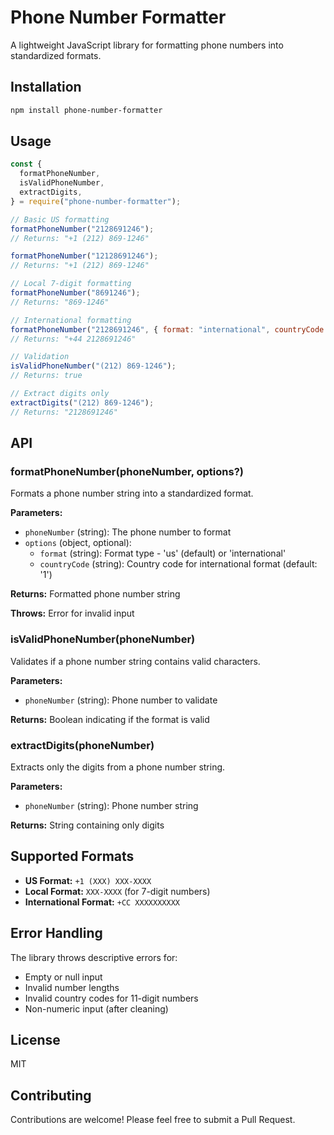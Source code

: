 # Phone Number Formatter

A lightweight JavaScript library for formatting phone numbers into standardized formats.

## Installation

```bash
npm install phone-number-formatter
```

## Usage

```javascript
const {
  formatPhoneNumber,
  isValidPhoneNumber,
  extractDigits,
} = require("phone-number-formatter");

// Basic US formatting
formatPhoneNumber("2128691246");
// Returns: "+1 (212) 869-1246"

formatPhoneNumber("12128691246");
// Returns: "+1 (212) 869-1246"

// Local 7-digit formatting
formatPhoneNumber("8691246");
// Returns: "869-1246"

// International formatting
formatPhoneNumber("2128691246", { format: "international", countryCode: "44" });
// Returns: "+44 2128691246"

// Validation
isValidPhoneNumber("(212) 869-1246");
// Returns: true

// Extract digits only
extractDigits("(212) 869-1246");
// Returns: "2128691246"
```

## API

### formatPhoneNumber(phoneNumber, options?)

Formats a phone number string into a standardized format.

**Parameters:**

- `phoneNumber` (string): The phone number to format
- `options` (object, optional):
  - `format` (string): Format type - 'us' (default) or 'international'
  - `countryCode` (string): Country code for international format (default: '1')

**Returns:** Formatted phone number string

**Throws:** Error for invalid input

### isValidPhoneNumber(phoneNumber)

Validates if a phone number string contains valid characters.

**Parameters:**

- `phoneNumber` (string): Phone number to validate

**Returns:** Boolean indicating if the format is valid

### extractDigits(phoneNumber)

Extracts only the digits from a phone number string.

**Parameters:**

- `phoneNumber` (string): Phone number string

**Returns:** String containing only digits

## Supported Formats

- **US Format:** `+1 (XXX) XXX-XXXX`
- **Local Format:** `XXX-XXXX` (for 7-digit numbers)
- **International Format:** `+CC XXXXXXXXXX`

## Error Handling

The library throws descriptive errors for:

- Empty or null input
- Invalid number lengths
- Invalid country codes for 11-digit numbers
- Non-numeric input (after cleaning)

## License

MIT

## Contributing

Contributions are welcome! Please feel free to submit a Pull Request.
